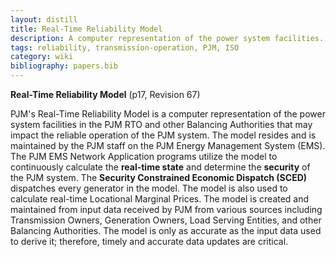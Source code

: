 ```yaml
---
layout: distill
title: Real-Time Reliability Model
description: A computer representation of the power system facilities.
tags: reliability, transmission-operation, PJM, ISO
category: wiki
bibliography: papers.bib
---
```


**Real-Time Reliability Model** <d-cite key="pjm2024m3"></d-cite> (p17, Revision 67)

PJM's Real-Time Reliability Model is a computer representation of the power system facilities in the PJM RTO and other Balancing Authorities that may impact the reliable operation of the PJM system.
The model resides and is maintained by the PJM staff on the PJM Energy Management System (EMS).
The PJM EMS Network Application programs utilize the model to continuously calculate the **real-time state** and determine the **security** of the PJM system.
The **Security Constrained Economic Dispatch (SCED)** dispatches every generator in the model.
The model is also used to calculate real-time Locational Marginal Prices.
The model is created and maintained from input data received by PJM from various sources including Transmission Owners, Generation Owners, Load Serving Entities, and other Balancing Authorities.
The model is only as accurate as the input data used to derive it; therefore, timely and accurate data updates are critical.
